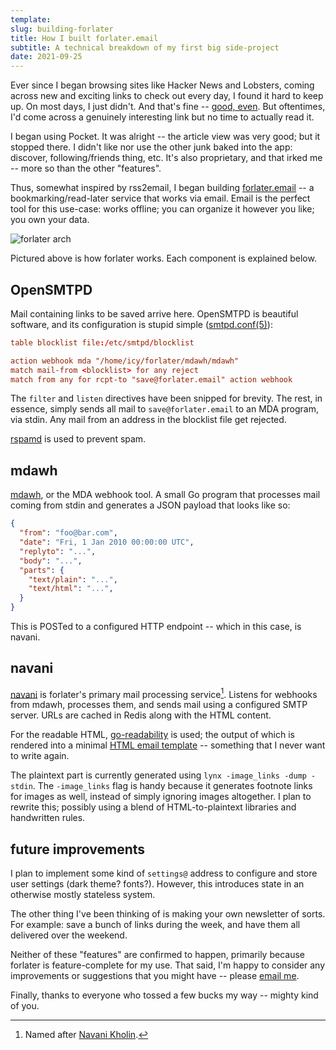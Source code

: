 ```yaml
---
template:
slug: building-forlater
title: How I built forlater.email
subtitle: A technical breakdown of my first big side-project
date: 2021-09-25
---
```


Ever since I began browsing sites like Hacker News and Lobsters, coming
across new and exciting links to check out every day, I found it hard to
keep up. On most days, I just didn't. And that's fine -- [good,
even](/blog/dont-news). But oftentimes, I'd come across a genuinely
interesting link but no time to actually read it.

I began using Pocket. It was alright -- the article view was very good;
but it stopped there. I didn't like nor use the other junk baked into
the app: discover, following/friends thing, etc. It's also proprietary,
and that irked me -- more so than the other "features".

Thus, somewhat inspired by rss2email, I began building
[forlater.email](https://forlater.email) -- a bookmarking/read-later
service that works via email. Email is the perfect tool for this
use-case: works offline; you can organize it however you like; you own
your data.

![forlater arch](https://cdn.icyphox.sh/JNAn4.png)

Pictured above is how forlater works. Each component is explained below.

## OpenSMTPD

Mail containing links to be saved arrive here. OpenSMTPD is beautiful
software, and its configuration is stupid simple
([smtpd.conf(5)](https://man.openbsd.org/smtpd.conf)):

```conf
table blocklist file:/etc/smtpd/blocklist

action webhook mda "/home/icy/forlater/mdawh/mdawh"
match mail-from <blocklist> for any reject
match from any for rcpt-to "save@forlater.email" action webhook
```

The `filter` and `listen` directives have been snipped for brevity. The
rest, in essence, simply sends all mail to `save@forlater.email` to an
MDA program, via stdin. Any mail from an address in the blocklist file
get rejected.

[rspamd](https://rspamd.com) is used to prevent spam.

## mdawh

[mdawh](https://git.icyphox.sh/forlater/mdawh), or the MDA webhook tool.
A small Go program that processes mail coming from stdin and generates a
JSON payload that looks like so:

```json
{
  "from": "foo@bar.com",
  "date": "Fri, 1 Jan 2010 00:00:00 UTC",
  "replyto": "...",
  "body": "...",
  "parts": {
    "text/plain": "...",
    "text/html": "...",
  }
}
```

This is POSTed to a configured HTTP endpoint -- which in this case, is
navani.

## navani

[navani](https://git.icyphox.sh/forlater/navani) is forlater's primary
mail processing service[^1]. Listens for webhooks from mdawh, processes
them, and sends mail using a configured SMTP server. URLs are cached in
Redis along with the HTML content.

For the readable HTML,
[go-readability](https://github.com/go-shiori/go-readability) is used;
the output of which is rendered into a minimal [HTML email
template](https://git.icyphox.sh/forlater/navani/tree/templates/html.tpl)
-- something that I never want to write again.

The plaintext part is currently generated using `lynx -image_links -dump
-stdin`. The `-image_links` flag is handy because it generates footnote
links for images as well, instead of simply ignoring images altogether.
I plan to rewrite this; possibly using a blend of HTML-to-plaintext
libraries and handwritten rules.

## future improvements

I plan to implement some kind of `settings@` address to configure and
store user settings (dark theme? fonts?). However, this introduces state
in an otherwise mostly stateless system.

The other thing I've been thinking of is making your own newsletter of
sorts. For example: save a bunch of links during the week, and have them
all delivered over the weekend.

Neither of these "features" are confirmed to happen, primarily because
forlater is feature-complete for my use. That said, I'm happy to
consider any improvements or suggestions that you might have -- please
[email me](mailto:x@icyphox.sh).

Finally, thanks to everyone who tossed a few bucks my way -- mighty kind
of you.

[^1]: Named after [Navani Kholin](https://coppermind.net/wiki/Navani_Kholin).
